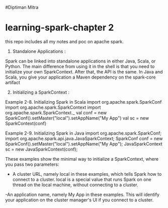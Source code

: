 #Diptiman Mitra
# learning-spark-chapter 2
this repo includes all my notes and poc on apache spark.


1. Standalone Applications :

Spark can be linked into standalone applications
in either Java, Scala, or Python. The main difference from using it in the shell
is that you need to initialize your own SparkContext. After that, the API is the same.
In Java and Scala, you give your
application a Maven dependency on the spark-core artifact

2. Initializing a SparkContext : 

Example 2-8. Initializing Spark in Scala
import org.apache.spark.SparkConf
import org.apache.spark.SparkContext
import org.apache.spark.SparkContext._
val conf = new SparkConf().setMaster("local").setAppName("My App")
val sc = new SparkContext(conf)

Example 2-9. Initializing Spark in Java
import org.apache.spark.SparkConf;
import org.apache.spark.api.java.JavaSparkContext;
SparkConf conf = new SparkConf().setMaster("local").setAppName("My App");
JavaSparkContext sc = new JavaSparkContext(conf);

These examples show the minimal way to initialize a SparkContext, where you pass
two parameters:

- A cluster URL, namely local in these examples, which tells Spark how to connect
to a cluster. local is a special value that runs Spark on one thread on the local
machine, without connecting to a cluster.

-An application name, namely My App in these examples. This will identify your
application on the cluster manager's UI if you connect to a cluster.



